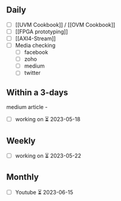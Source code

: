 ## Daily
- [ ] [[UVM Cookbook]] / [[OVM Cookbook]]
- [ ] [[FPGA prototyping]]
- [ ] [[AXI4-Stream]]
- [ ] Media checking
	- [ ] facebook
	- [ ] zoho
	- [ ] medium
	- [ ] twitter

## Within a 3-days
medium article - 
- [ ] working on ⏳ 2023-05-18


## Weekly
- [ ] working on ⏳ 2023-05-22

## Monthly
- [ ] Youtube ⏳ 2023-06-15